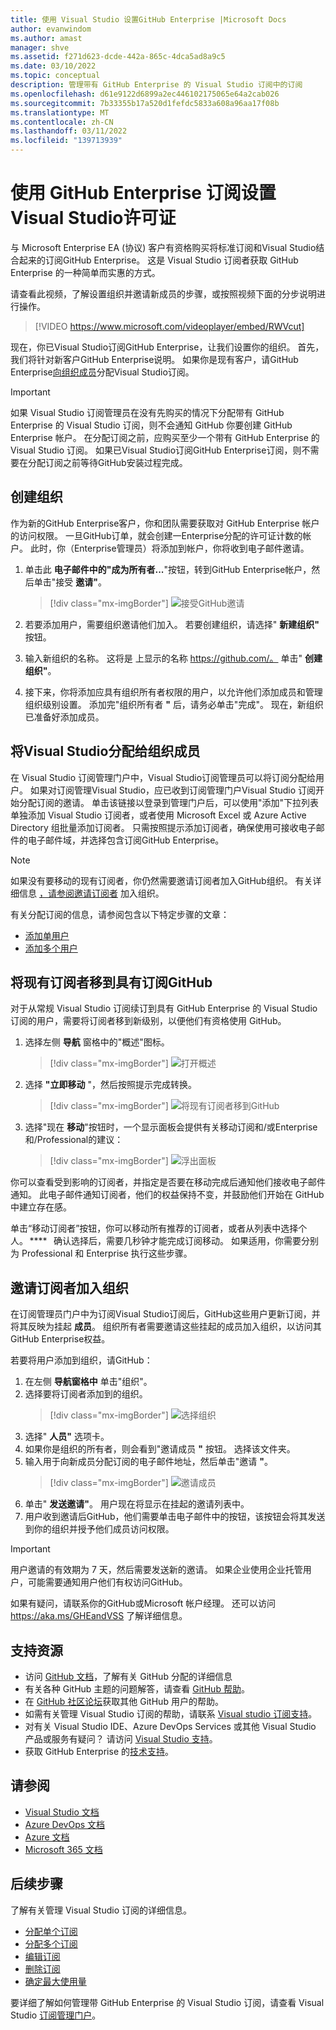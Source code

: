 ```yaml
---
title: 使用 Visual Studio 设置GitHub Enterprise |Microsoft Docs
author: evanwindom
ms.author: amast
manager: shve
ms.assetid: f271d623-dcde-442a-865c-4dca5ad8a9c5
ms.date: 03/10/2022
ms.topic: conceptual
description: 管理带有 GitHub Enterprise 的 Visual Studio 订阅中的订阅
ms.openlocfilehash: d61e9122d6899a2ec446102175065e64a2cab026
ms.sourcegitcommit: 7b33355b17a520d1fefdc5833a608a96aa17f08b
ms.translationtype: MT
ms.contentlocale: zh-CN
ms.lasthandoff: 03/11/2022
ms.locfileid: "139713939"
---
```

# <a name="set-up-github-enterprise-licenses-with-visual-studio-subscriptions"></a>使用 GitHub Enterprise 订阅设置Visual Studio许可证
与 Microsoft Enterprise EA (协议) 客户有资格购买将标准订阅和Visual Studio结合起来的订阅GitHub Enterprise。 这是 Visual Studio 订阅者获取 GitHub Enterprise 的一种简单而实惠的方式。 

请查看此视频，了解设置组织并邀请新成员的步骤，或按照视频下面的分步说明进行操作。  

> [!VIDEO https://www.microsoft.com/videoplayer/embed/RWVcut]

现在，你已Visual Studio订阅GitHub Enterprise，让我们设置你的组织。 首先，我们将针对新客户GitHub Enterprise说明。 如果你是现有客户，请GitHub Enterprise[向组织成员](#assign-visual-studio-subscriptions-to-organization-members)分配Visual Studio订阅。

> [!IMPORTANT]
> 如果 Visual Studio 订阅管理员在没有先购买的情况下分配带有 GitHub Enterprise 的 Visual Studio 订阅，则不会通知 GitHub 你要创建 GitHub Enterprise 帐户。  在分配订阅之前，应购买至少一个带有 GitHub Enterprise 的 Visual Studio 订阅。  如果已Visual Studio订阅GitHub Enterprise订阅，则不需要在分配订阅之前等待GitHub安装过程完成。

## <a name="create-your-organization"></a>创建组织
作为新的GitHub Enterprise客户，你和团队需要获取对 GitHub Enterprise 帐户的访问权限。 一旦GitHub订单，就会创建一Enterprise分配的许可证计数的帐户。 此时，你（Enterprise管理员）将添加到帐户，你将收到电子邮件邀请。 

1. 单击此 **电子邮件中的"成为所有者...**"按钮，转到GitHub Enterprise帐户，然后单击"接受 **邀请"**。
   > [!div class="mx-imgBorder"]
   > ![接受GitHub邀请](_img/assign-github/become-an-owner.png "单击&quot;成为所有者&quot;按钮，然后选择&quot;接受邀请&quot;")

0. 若要添加用户，需要组织邀请他们加入。 若要创建组织，请选择" **新建组织"** 按钮。 

0. 输入新组织的名称。  这将是 上显示的名称 https://github.com/。  单击" **创建组织"**。

0. 接下来，你将添加应具有组织所有者权限的用户，以允许他们添加成员和管理组织级别设置。 添加完"组织所有者 **"** 后，请务必单击"完成"。 现在，新组织已准备好添加成员。

## <a name="assign-visual-studio-subscriptions-to-organization-members"></a>将Visual Studio分配给组织成员
在 Visual Studio 订阅管理门户中，Visual Studio订阅管理员可以将订阅分配给用户。 如果对订阅管理Visual Studio，应已收到订阅管理门户Visual Studio 订阅开始分配订阅的邀请。 单击该链接以登录到管理门户后，[](https://manage.visualstudio.com)可以使用"添加"下拉列表单独添加 Visual Studio 订阅者，或者使用 Microsoft Excel 或 Azure Active Directory 组批量添加订阅者。 只需按照提示添加订阅者，确保使用可接收电子邮件的电子邮件域，并选择包含订阅GitHub Enterprise。

> [!NOTE]
> 如果没有要移动的现有订阅者，你仍然需要邀请订阅者加入GitHub组织。  有关详细信息 [，请参阅邀请订阅者](#invite-subscribers-to-your-organization) 加入组织。

有关分配订阅的信息，请参阅包含以下特定步骤的文章：
- [添加单用户](assign-license.md)
- [添加多个用户](assign-license-bulk.md)

## <a name="move-existing-subscribers-to-subscriptions-with-github"></a>将现有订阅者移到具有订阅GitHub
对于从常规 Visual Studio 订阅续订到具有 GitHub Enterprise 的 Visual Studio 订阅的用户，需要将订阅者移到新级别，以便他们有资格使用 GitHub。 

1. 选择左侧 **导航** 窗格中的"概述"图标。 
   > [!div class="mx-imgBorder"]
   > ![打开概述](_img/assign-github/overview.png "选择左侧导航窗格中的概述图标。")
0. 选择 **"立即移动** "，然后按照提示完成转换。 
   > [!div class="mx-imgBorder"]
   > ![将现有订阅者移到GitHub](_img/assign-github/move-now.png "单击&quot;立即移动&quot;，将现有订阅Visual Studio订阅GitHub订阅。")
0. 选择"现在 **移动**"按钮时，一个显示面板会提供有关移动订阅和/或Enterprise和/Professional的建议：
   > [!div class="mx-imgBorder"]
   > ![浮出面板](_img/assign-github/fly-out.png)

你可以查看受到影响的订阅者，并指定是否要在移动完成后通知他们接收电子邮件通知。  此电子邮件通知订阅者，他们的权益保持不变，并鼓励他们开始在 GitHub 中建立存在感。  

单击“移动订阅者”按钮，你可以移动所有推荐的订阅者，或者从列表中选择个人。 ****    确认选择后，需要几秒钟才能完成订阅移动。 如果适用，你需要分别为 Professional 和 Enterprise 执行这些步骤。  

## <a name="invite-subscribers-to-your-organization"></a>邀请订阅者加入组织
在订阅管理员门户中为订阅Visual Studio订阅后，GitHub这些用户更新订阅，并将其反映为挂起 **成员**。 组织所有者需要邀请这些挂起的成员加入组织，以访问其GitHub Enterprise权益。 

若要将用户添加到组织，请GitHub：
1. 在左侧 **导航窗格中** 单击"组织"。
0. 选择要将订阅者添加到的组织。  
   > [!div class="mx-imgBorder"]
   > ![选择组织](_img/assign-github/organizations.png "选择要分配新成员的组织。")
0. 选择" **人员"** 选项卡。
0. 如果你是组织的所有者，则会看到"邀请成员 **"** 按钮。  选择该文件夹。 
0. 输入用于向新成员分配订阅的电子邮件地址，然后单击"邀请 **"**。
   > [!div class="mx-imgBorder"]
   > ![邀请成员](_img/assign-github/invite-member.png "输入新会员的登录电子邮件地址。")
0. 单击" **发送邀请"**。  用户现在将显示在挂起的邀请列表中。  
0. 用户收到邀请后GitHub，他们需要单击电子邮件中的按钮，该按钮会将其发送到你的组织并授予他们成员访问权限。 

> [!IMPORTANT]
> 用户邀请的有效期为 7 天，然后需要发送新的邀请。 如果企业使用企业托管用户，可能需要通知用户他们有权访问GitHub。

如果有疑问，请联系你的GitHub或Microsoft 帐户经理。 还可以访问 https://aka.ms/GHEandVSS 了解详细信息。

## <a name="support-resources"></a>支持资源
- 访问 [GitHub 文档](https://docs.github.com/en/enterprise-cloud@latest/billing/managing-licenses-for-visual-studio-subscriptions-with-github-enterprise/about-visual-studio-subscriptions-with-github-enterprise)，了解有关 GitHub 分配的详细信息
- 有关各种 GitHub 主题的问题解答，请查看 [GitHub 帮助](https://help.github.com/en)。
- 在 [GitHub 社区论坛](https://github.community/)获取其他 GitHub 用户的帮助。
- 如需有关管理 Visual Studio 订阅的帮助，请联系 [Visual studio 订阅支持](https://aka.ms/vsadminhelp)。
- 对有关 Visual Studio IDE、Azure DevOps Services 或其他 Visual Studio 产品或服务有疑问？  请访问 [Visual Studio 支持](https://visualstudio.microsoft.com/support/)。
- 获取 GitHub Enterprise 的[技术支持](https://support.microsoft.com/supportforbusiness/productselection?sapId=b77fe80f-5417-80bd-4b2a-275cf0018c24)。   

## <a name="see-also"></a>请参阅
- [Visual Studio 文档](/visualstudio/)
- [Azure DevOps 文档](/azure/devops/)
- [Azure 文档](/azure/)
- [Microsoft 365 文档](/microsoft-365/)

## <a name="next-steps"></a>后续步骤
了解有关管理 Visual Studio 订阅的详细信息。
- [分配单个订阅](assign-license.md)
- [分配多个订阅](assign-license-bulk.md)
- [编辑订阅](edit-license.md)
- [删除订阅](delete-license.md)
- [确定最大使用量](maximum-usage.md)

要详细了解如何管理带 GitHub Enterprise 的 Visual Studio 订阅，请查看 Visual Studio [订阅管理门户](https://visualstudio.microsoft.com/subscriptions-administration/)。
